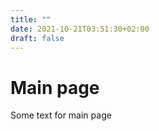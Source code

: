 ```yaml
---
title: ""
date: 2021-10-21T03:51:30+02:00
draft: false
---
```


# Main page
Some text for main page
